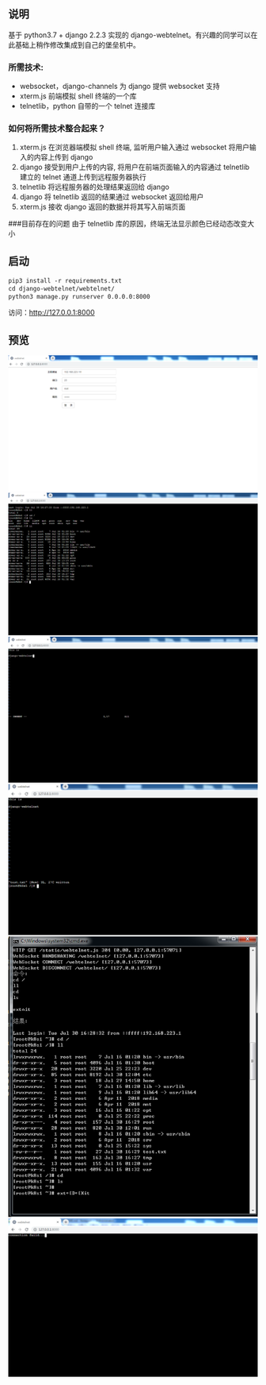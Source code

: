 ## 说明
基于 python3.7 + django 2.2.3 实现的 django-webtelnet。有兴趣的同学可以在此基础上稍作修改集成到自己的堡垒机中。

### 所需技术: 
- websocket，django-channels 为 django 提供 websocket 支持
- xterm.js 前端模拟 shell 终端的一个库
- telnetlib，python 自带的一个 telnet 连接库

### 如何将所需技术整合起来？
1. xterm.js 在浏览器端模拟 shell 终端, 监听用户输入通过 websocket 将用户输入的内容上传到 django
2. django 接受到用户上传的内容, 将用户在前端页面输入的内容通过 telnetlib 建立的 telnet 通道上传到远程服务器执行
3. telnetlib 将远程服务器的处理结果返回给 django
4. django 将 telnetlib 返回的结果通过 websocket 返回给用户
5. xterm.js 接收 django 返回的数据并将其写入前端页面

###目前存在的问题
由于 telnetlib 库的原因，终端无法显示颜色已经动态改变大小

## 启动
```
pip3 install -r requirements.txt
cd django-webtelnet/webtelnet/
python3 manage.py runserver 0.0.0.0:8000
```	
访问：http://127.0.0.1:8000

## 预览
![](https://github.com/leffss/django-webtelnet/blob/master/screenshots/1.PNG?raw=true)
![](https://github.com/leffss/django-webtelnet/blob/master/screenshots/2.PNG?raw=true)
![](https://github.com/leffss/django-webtelnet/blob/master/screenshots/3.PNG?raw=true)
![](https://github.com/leffss/django-webtelnet/blob/master/screenshots/4.PNG?raw=true)
![](https://github.com/leffss/django-webtelnet/blob/master/screenshots/5.PNG?raw=true)
![](https://github.com/leffss/django-webtelnet/blob/master/screenshots/6.PNG?raw=true)
